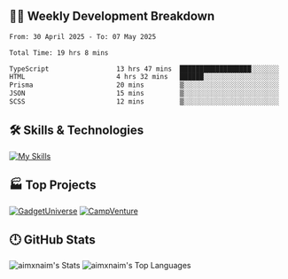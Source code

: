 

## 🧑‍💻 Weekly Development Breakdown

<!--START_SECTION:waka-->

```txt
From: 30 April 2025 - To: 07 May 2025

Total Time: 19 hrs 8 mins

TypeScript                 13 hrs 47 mins  ██████████████████░░░░░░░   72.05 %
HTML                       4 hrs 32 mins   ██████░░░░░░░░░░░░░░░░░░░   23.74 %
Prisma                     20 mins         ▒░░░░░░░░░░░░░░░░░░░░░░░░   01.75 %
JSON                       15 mins         ▒░░░░░░░░░░░░░░░░░░░░░░░░   01.36 %
SCSS                       12 mins         ▒░░░░░░░░░░░░░░░░░░░░░░░░   01.09 %
```

<!--END_SECTION:waka-->

## 🛠️ Skills & Technologies

[![My Skills](https://skillicons.dev/icons?i=angular,react,docker,mongodb,nodejs,express,github,bootstrap,prisma,postman,postgres&perline=8)](https://skillicons.dev)

## 🏭 Top Projects

[![GadgetUniverse](https://github-readme-stats.vercel.app/api/pin/?username=aimxnaim&repo=GadgetUniverse&theme=dark)](https://github.com/aimxnaim/GadgetUniverse)
[![CampVenture](https://github-readme-stats.vercel.app/api/pin/?username=aimxnaim&repo=CampVenture&theme=dark)](https://github.com/aimxnaim/CampVenture)

## 🕛 GitHub Stats

![aimxnaim's Stats](https://github-readme-stats.vercel.app/api?username=aimxnaim&theme=tokyonight&show_icons=true&hide_border=true&count_private=true)
![aimxnaim's Top Languages](https://github-readme-stats.vercel.app/api/top-langs/?username=aimxnaim&theme=tokyonight&show_icons=true&hide_border=true&layout=compact)




